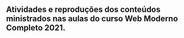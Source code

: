 ## Atividades e reproduções dos conteúdos ministrados nas aulas do curso Web Moderno Completo 2021.
